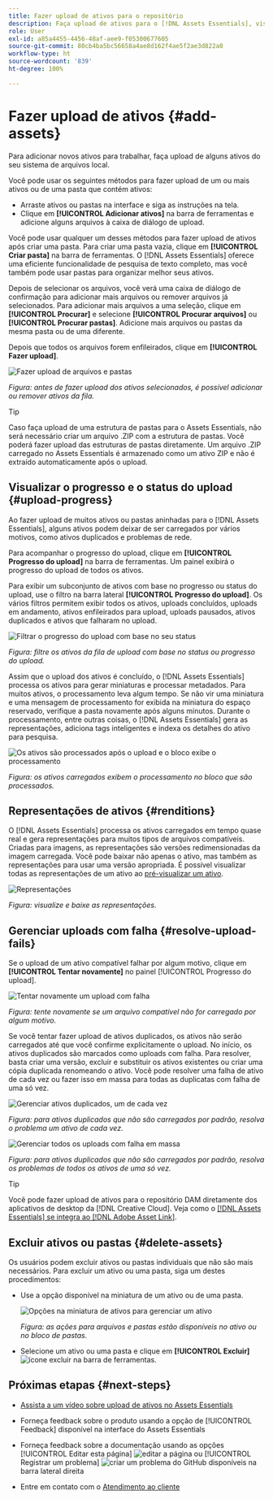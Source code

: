 ```yaml
---
title: Fazer upload de ativos para o repositório
description: Faça upload de ativos para o [!DNL Assets Essentials], visualize o status dos uploads e resolva problemas de upload.
role: User
exl-id: a85a4455-4456-48af-aee9-f05300677605
source-git-commit: 80cb4ba5bc56658a4ae8d162f4ae5f2ae3d822a0
workflow-type: ht
source-wordcount: '839'
ht-degree: 100%

---
```


# Fazer upload de ativos {#add-assets}

Para adicionar novos ativos para trabalhar, faça upload de alguns ativos do seu sistema de arquivos local. <!-- TBD: Many of the [common file formats are supported](/help/supported-file-formats.md). -->

Você pode usar os seguintes métodos para fazer upload de um ou mais ativos ou de uma pasta que contém ativos:

* Arraste ativos ou pastas na interface e siga as instruções na tela.
* Clique em **[!UICONTROL Adicionar ativos]** na barra de ferramentas e adicione alguns arquivos à caixa de diálogo de upload.

<!-- TBD: Update this GIF
![Asset and nested folder upload demo](assets/do-not-localize/upload-assets.gif) -->

Você pode usar qualquer um desses métodos para fazer upload de ativos após criar uma pasta. Para criar uma pasta vazia, clique em **[!UICONTROL Criar pasta]** na barra de ferramentas. O [!DNL Assets Essentials] oferece uma eficiente funcionalidade de pesquisa de texto completo, mas você também pode usar pastas para organizar melhor seus ativos.

Depois de selecionar os arquivos, você verá uma caixa de diálogo de confirmação para adicionar mais arquivos ou remover arquivos já selecionados. Para adicionar mais arquivos a uma seleção, clique em **[!UICONTROL Procurar]** e selecione **[!UICONTROL Procurar arquivos]** ou **[!UICONTROL Procurar pastas]**. Adicione mais arquivos ou pastas da mesma pasta ou de uma diferente.

Depois que todos os arquivos forem enfileirados, clique em **[!UICONTROL Fazer upload]**.

![Fazer upload de arquivos e pastas](assets/upload-browse-files-folders.png)

*Figura: antes de fazer upload dos ativos selecionados, é possível adicionar ou remover ativos da fila.*

>[!TIP]
>
>Caso faça upload de uma estrutura de pastas para o Assets Essentials, não será necessário criar um arquivo .ZIP com a estrutura de pastas. Você poderá fazer upload das estruturas de pastas diretamente. Um arquivo .ZIP carregado no Assets Essentials é armazenado como um ativo ZIP e não é extraído automaticamente após o upload.

## Visualizar o progresso e o status do upload {#upload-progress}

Ao fazer upload de muitos ativos ou pastas aninhadas para o [!DNL Assets Essentials], alguns ativos podem deixar de ser carregados por vários motivos, como ativos duplicados e problemas de rede.

Para acompanhar o progresso do upload, clique em **[!UICONTROL Progresso do upload]** na barra de ferramentas. Um painel exibirá o progresso do upload de todos os ativos.

Para exibir um subconjunto de ativos com base no progresso ou status do upload, use o filtro na barra lateral **[!UICONTROL Progresso do upload]**. Os vários filtros permitem exibir todos os ativos, uploads concluídos, uploads em andamento, ativos enfileirados para upload, uploads pausados, ativos duplicados e ativos que falharam no upload.

![Filtrar o progresso do upload com base no seu status](assets/filter-upload-progress.png)

*Figura: filtre os ativos da fila de upload com base no status ou progresso do upload.*

Assim que o upload dos ativos é concluído, o [!DNL Assets Essentials] processa os ativos para gerar miniaturas e processar metadados. Para muitos ativos, o processamento leva algum tempo. Se não vir uma miniatura e uma mensagem de processamento for exibida na miniatura do espaço reservado, verifique a pasta novamente após alguns minutos. Durante o processamento, entre outras coisas, o [!DNL Assets Essentials] gera as representações, adiciona tags inteligentes e indexa os detalhes do ativo para pesquisa.

![Os ativos são processados após o upload e o bloco exibe o processamento](assets/upload-processing.png)

*Figura: os ativos carregados exibem o processamento no bloco que são processados.*

## Representações de ativos {#renditions}

O [!DNL Assets Essentials] processa os ativos carregados em tempo quase real e gera representações para muitos tipos de arquivos compatíveis. Criadas para imagens, as representações são versões redimensionadas da imagem carregada. Você pode baixar não apenas o ativo, mas também as representações para usar uma versão apropriada. É possível visualizar todas as representações de um ativo ao [pré-visualizar um ativo](/help/navigate-view.md#preview-assets).

![Representações](assets/renditions-view-download.png)

*Figura: visualize e baixe as representações.*

## Gerenciar uploads com falha {#resolve-upload-fails}

Se o upload de um ativo compatível falhar por algum motivo, clique em **[!UICONTROL Tentar novamente]** no painel [!UICONTROL Progresso do upload].

![Tentar novamente um upload com falha](assets/upload-retry.png)

*Figura: tente novamente se um arquivo compatível não for carregado por algum motivo.*

Se você tentar fazer upload de ativos duplicados, os ativos não serão carregados até que você confirme explicitamente o upload. No início, os ativos duplicados são marcados como uploads com falha. Para resolver, basta criar uma versão, excluir e substituir os ativos existentes ou criar uma cópia duplicada renomeando o ativo. Você pode resolver uma falha de ativo de cada vez ou fazer isso em massa para todas as duplicatas com falha de uma só vez.

![Gerenciar ativos duplicados, um de cada vez](assets/uploads-manage-duplicates.png)

*Figura: para ativos duplicados que não são carregados por padrão, resolva o problema um ativo de cada vez.*

![Gerenciar todos os uploads com falha em massa](assets/upload-progress-manage-failed-uploads.png)

*Figura: para ativos duplicados que não são carregados por padrão, resolva os problemas de todos os ativos de uma só vez.*

>[!TIP]
>
>Você pode fazer upload de ativos para o repositório DAM diretamente dos aplicativos de desktop da [!DNL Creative Cloud]. Veja como o [[!DNL Assets Essentials] se integra ao [!DNL Adobe Asset Link]](/help/integration.md).

## Excluir ativos ou pastas {#delete-assets}

Os usuários podem excluir ativos ou pastas individuais que não são mais necessários. Para excluir um ativo ou uma pasta, siga um destes procedimentos:

* Use a opção disponível na miniatura de um ativo ou de uma pasta.

   ![Opções na miniatura de ativos para gerenciar um ativo](assets/options-on-thumbnail.png)

   *Figura: as ações para arquivos e pastas estão disponíveis no ativo ou no bloco de pastas.*

* Selecione um ativo ou uma pasta e clique em **[!UICONTROL Excluir]** ![ícone excluir](assets/do-not-localize/delete-icon.png) na barra de ferramentas.

## Próximas etapas {#next-steps}

* [Assista a um vídeo sobre upload de ativos no Assets Essentials](https://experienceleague.adobe.com/docs/experience-manager-learn/assets-essentials/basics/creating.html?lang=pt-BR)

* Forneça feedback sobre o produto usando a opção de [!UICONTROL Feedback] disponível na interface do Assets Essentials

* Forneça feedback sobre a documentação usando as opções [!UICONTROL Editar esta página] ![editar a página](assets/do-not-localize/edit-page.png) ou [!UICONTROL Registrar um problema] ![criar um problema do GitHub](assets/do-not-localize/github-issue.png) disponíveis na barra lateral direita

* Entre em contato com o [Atendimento ao cliente](https://experienceleague.adobe.com/?support-solution=General&amp;lang=pt-BR#support)
